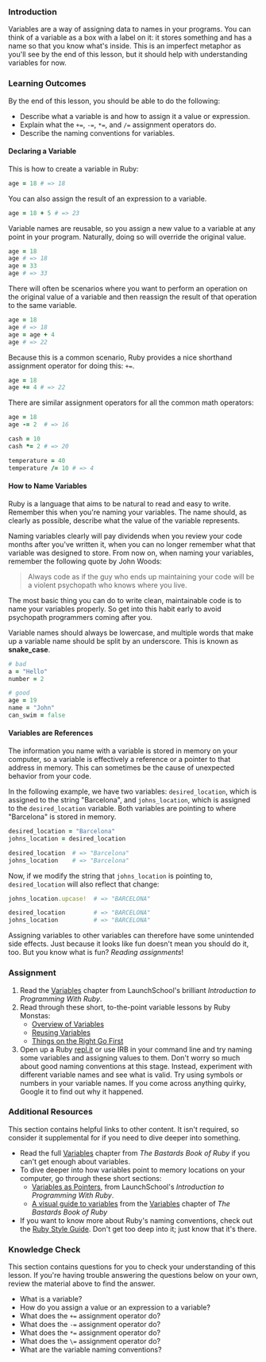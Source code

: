 ### Introduction
Variables are a way of assigning data to names in your programs. You can think of a variable as a box with a label on it: it stores something and has a name so that you know what's inside. This is an imperfect metaphor as you'll see by the end of this lesson, but it should help with understanding variables for now.

### Learning Outcomes
By the end of this lesson, you should be able to do the following:

 - Describe what a variable is and how to assign it a value or expression.
 - Explain what the `+=`, `-=`, `*=`, and `/=` assignment operators do.
 - Describe the naming conventions for variables.

#### Declaring a Variable
This is how to create a variable in Ruby:

```ruby
age = 18 # => 18
```

You can also assign the result of an expression to a variable.

```ruby
age = 18 + 5 # => 23
```

Variable names are reusable, so you assign a new value to a variable at any point in your program. Naturally, doing so will override the original value.

```ruby
age = 18
age # => 18
age = 33
age # => 33
```

There will often be scenarios where you want to perform an operation on the original value of a variable and then reassign the result of that operation to the same variable. 

```ruby
age = 18
age # => 18
age = age + 4
age # => 22
```

Because this is a common scenario, Ruby provides a nice shorthand
assignment operator for doing this: `+=`.

```ruby
age = 18
age += 4 # => 22
```

There are similar assignment operators for all the common math operators:

```ruby
age = 18
age -= 2  # => 16

cash = 10
cash *= 2 # => 20

temperature = 40
temperature /= 10 # => 4
```

#### How to Name Variables
Ruby is a language that aims to be natural to read and easy to write. Remember this when you're naming your variables. The name should, as clearly as possible, describe what the value of the variable represents.

Naming variables clearly will pay dividends when you review your code months after you've written it, when you can no longer remember what that variable was designed to store. From now on, when naming your variables, remember the following quote by John Woods:

> Always code as if the guy who ends up maintaining your code will be a violent psychopath who knows where you live.

The most basic thing you can do to write clean, maintainable code is to name your variables properly. So get into this habit early to avoid psychopath programmers coming after you.

Variable names should always be lowercase, and multiple words that make up a variable name should be split by an underscore. This is known as **snake_case**.

```ruby
# bad
a = "Hello"
number = 2

# good
age = 19
name = "John"
can_swim = false
```

#### Variables are References
The information you name with a variable is stored in memory on your computer, so a variable is effectively a reference or a pointer to that address in memory. This can sometimes be the cause of unexpected behavior from your code.

In the following example, we have two variables: `desired_location`, which is assigned to the string "Barcelona", and `johns_location`, which is assigned to the `desired_location` variable. Both variables are pointing to where "Barcelona" is stored in memory.

```ruby
desired_location = "Barcelona"
johns_location = desired_location

desired_location  # => "Barcelona"
johns_location    # => "Barcelona"
```

Now, if we modify the string that `johns_location` is pointing to, `desired_location` will also reflect that change:

```ruby
johns_location.upcase!  # => "BARCELONA"

desired_location        # => "BARCELONA"
johns_location          # => "BARCELONA"
```

Assigning variables to other variables can therefore have some unintended side effects. Just because it looks like fun doesn't mean you should do it, too. But you know what is fun? *Reading assignments*!

### Assignment
1. Read the [Variables](https://launchschool.com/books/ruby/read/variables) chapter from LaunchSchool's brilliant *Introduction to Programming With Ruby*.
2. Read through these short, to-the-point variable lessons by Ruby Monstas:
    * [Overview of Variables](http://ruby-for-beginners.rubymonstas.org/variables.html)
    * [Reusing Variables](http://ruby-for-beginners.rubymonstas.org/variables.html)
    * [Things on the Right Go First](http://ruby-for-beginners.rubymonstas.org/variables/right_goes_first.html)
3. Open up a Ruby [repl.it](https://repl.it/languages/ruby) or use IRB in your command line and try naming some variables and assigning values to them. Don't worry so much about good naming conventions at this stage. Instead, experiment with different variable names and see what is valid. Try using symbols or numbers in your variable names. If you come across anything quirky, Google it to find out why it happened.


### Additional Resources
This section contains helpful links to other content. It isn't required, so consider it supplemental for if you need to dive deeper into something.

* Read the full [Variables](http://ruby.bastardsbook.com/chapters/variables) chapter from *The Bastards Book of Ruby* if you can't get enough about variables.
* To dive deeper into how variables point to memory locations on your computer, go through these short sections:
  * [Variables as Pointers](https://launchschool.com/books/ruby/read/more_stuff#variables_as_pointers), from LaunchSchool's *Introduction to Programming With Ruby*.
  * [A visual guide to variables](http://ruby.bastardsbook.com/chapters/variables/#visual-guide) from the [Variables](http://ruby.bastardsbook.com/chapters/variables) chapter of *The Bastards Book of Ruby*
* If you want to know more about Ruby's naming conventions, check out the [Ruby Style Guide](https://github.com/rubocop-hq/ruby-style-guide). Don't get too deep into it; just know that it's there.

### Knowledge Check
This section contains questions for you to check your understanding of this lesson. If you're having trouble answering the questions below on your own, review the material above to find the answer.

* What is a variable?
* How do you assign a value or an expression to a variable?
* What does the `+=` assignment operator do?
* What does the `-=` assignment operator do?
* What does the `*=` assignment operator do?
* What does the `\=` assignment operator do?
* What are the variable naming conventions?
